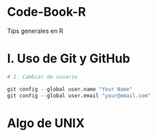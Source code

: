 # Code-Book-R
Tips generales en R


# I. Uso de Git y GitHub


 
```r
# 1. Cambiar de usuario

git config --global user.name "Your Name"
git config --global user.email "your@email.com"

```


# Algo de UNIX

